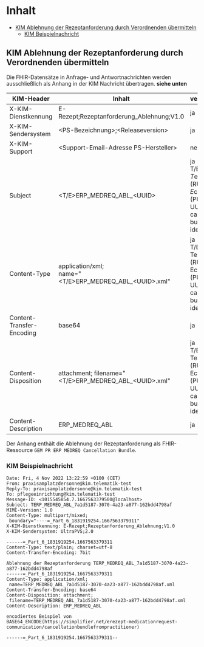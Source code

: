 # Inhalt

- [KIM Ablehnung der Rezeptanforderung durch Verordnenden übermitteln](#kim-rezeptablehnung)
  - [KIM Beispielnachricht](#kim-rezeptablehnung-beispielnachricht)

## KIM Ablehnung der Rezeptanforderung durch Verordnenden übermitteln

Die FHIR-Datensätze in Anfrage- und Antwortnachrichten werden ausschließlich als Anhang in der KIM Nachricht übertragen.
**siehe unten**

|KIM-Header              |Inhalt                                 |verpflichtend|
|------------------------|---------------------------------------|-------------|
|X-KIM-Dienstkennung     |E-Rezept;Rezeptanforderung_Ablehnung;V1.0|ja|
|X-KIM-Sendersystem      |\<PS-Bezeichnung>;\<Releaseversion>   |ja|
|X-KIM-Support           |\<Support-Email-Adresse PS-Hersteller>|nein|
|Subject                 |\<T/E>ERP_MEDREQ_ABL_\<UUID>                 |ja <br />T/E: *T*estsystem (RU) / *E*chtsystem (PU)<br />UUID: cancellation bundle identifier |
|Content-Type            |application/xml;<br />name="<T/E>ERP_MEDREQ_ABL_\<UUID>.xml" |ja<br />T/E: Testsystem (RU) / Echtsystem (PU)<br />UUID: cancellation bundle identifier <br />|
|Content-Transfer-Encoding |base64 |ja|
|Content-Disposition     |attachment; filename="<T/E>ERP_MEDREQ_ABL_\<UUID>.xml" |ja<br />T/E: Testsystem (RU) / Echtsystem (PU)<br />UUID: cancellation bundle identifier|
|Content-Description     |ERP_MEDREQ_ABL                                |ja|

Der Anhang enthält die Ablehnung der Rezeptanforderung als FHIR-Ressource `GEM PR ERP MEDREQ Cancellation Bundle`.

### KIM Beispielnachricht

    Date: Fri, 4 Nov 2022 13:22:59 +0100 (CET)
    From: praxisamplatzdersonne@kim.telematik-test
    Reply-To: praxisamplatzdersonne@kim.telematik-test
    To: pflegeeinrichtung@kim.telematik-test
    Message-ID: <1015545854.7.1667563379500@localhost>
    Subject: TERP_MEDREQ_ABL_7a1d5187-3070-4a23-a877-162bdd4798af
    MIME-Version: 1.0
    Content-Type: multipart/mixed;
     boundary="----=_Part_6_1831919254.1667563379311"
    X-KIM-Dienstkennung: E-Rezept;Rezeptanforderung_Ablehnung;V1.0
    X-KIM-Sendersystem: UltraPVS;2.0

    ------=_Part_6_1831919254.1667563379311
    Content-Type: text/plain; charset=utf-8
    Content-Transfer-Encoding: 7bit

    Ablehnung der Rezeptanforderung TERP_MEDREQ_ABL_7a1d5187-3070-4a23-a877-162bdd4798af
    ------=_Part_6_1831919254.1667563379311
    Content-Type: application/xml;
     name=TERP_MEDREQ_ABL_7a1d5187-3070-4a23-a877-162bdd4798af.xml
    Content-Transfer-Encoding: base64
    Content-Disposition: attachment;
     filename=TERP_MEDREQ_ABL_7a1d5187-3070-4a23-a877-162bdd4798af.xml
    Content-Description: ERP_MEDREQ_ABL

    encodiertes Beispiel von
    BASE64_ENCODE(https://simplifier.net/erezept-medicationrequest-communication/cancellationbundlefrompractitioner)

    ------=_Part_6_1831919254.1667563379311--
